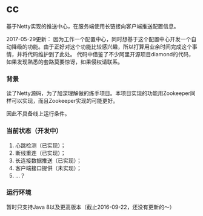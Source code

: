 # cc

基于Netty实现的推送中心，在服务端使用长链接向客户端推送配置信息。

2017-05-29更新：
因为工作一个配置中心，同时想基于这个配置中心开发一个自动降级的功能。由于正好对这个功能比较感兴趣，所以打算用业余时间完成这个事情，并将代码维护到了此处。
代码中借鉴了不少阿里开源项目diamond的代码，如果发现熟悉的套路莫要惊讶，如果侵权请联系。

### 背景

读了Netty源码，为了加深理解做的练手项目。本项目实现的功能用Zookeeper同样可以实现，而且Zookeeper实现的可能更好。

因此不具备线上运行条件。



### 当前状态（开发中）

1. 心跳检测（已实现）；
2. 断线重连（已实现）；
3. 长连接数据推送（已实现）；
4. 客户端接口提供（未实现）；
5. ...？

### 运行环境

暂时只支持Java 8以及更高版本（截止2016-09-22，还没有更新的～）

